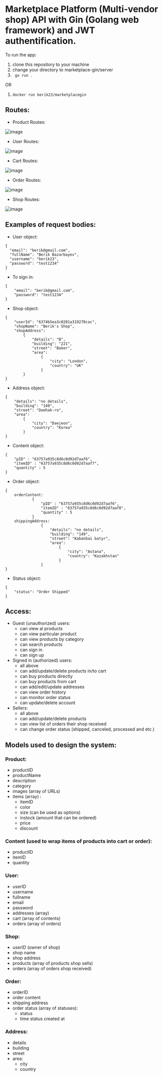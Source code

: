 # Marketplace Platform (Multi-vendor shop) API with Gin (Golang web framework) and JWT authentification.

To run the app: 

1. clone this repository to your machine
2. change your directory to marketplace-gin/server
3. ``` go run .```

OR 

1. ```docker run berik23/marketplacegin```

## Routes:

  - Product Routes:
  
 ![image](https://user-images.githubusercontent.com/85312257/202837394-11b609eb-f5fb-42c9-8570-5b7859616d5a.png)

  - User Routes:
 
 ![image](https://user-images.githubusercontent.com/85312257/202837435-c51eec39-c29e-45fb-b25e-c3520241c600.png)

  - Cart Routes:
  
 ![image](https://user-images.githubusercontent.com/85312257/202837457-a8ff0715-9b4a-4698-a5c4-01c0a7bdb692.png)

  - Order Routes:
  
 ![image](https://user-images.githubusercontent.com/85312257/202837481-476a03a8-b017-4620-bafe-a9041eb1d1c8.png)

  - Shop Routes:
  
 ![image](https://user-images.githubusercontent.com/85312257/202837501-64e6afc4-2134-4474-91c9-6d8d1a63760a.png)


## Examples of request bodies:

  - User object:
  ```
{
    "email": "berik@gmail.com",
    "fullName": "Berik Bazarbayev",
    "username": "berik23",
    "password": "test1234"
}
```

  - To sign in:
```
{
    "email": "berik@gmail.com",
    "password": "test1234"
}
```

  - Shop object:
```
{
    "userId": "6374b5ea3c0201a319270cac",
    "shopName": "Berik's Shop",
    "shopAddress":
        {
            "details": "B",
            "building": "221",
            "street": "Baker",
            "area":
                {
                    "city": "London",
                    "country": "UK"
                }
        }
}
```

  - Address object:
```
{
    "details": "no details",
    "building": "149",
    "street": "Daehak-ro",
    "area":
        {
            "city": "Daejeon",
            "country": "Korea"
        }
}
```

  - Content object:
```
{
    "pID" : "63757a935c8d6c0d92d7aaf6",
    "itemID" : "63757a935c8d6c0d92d7aaf7",
    "quantity" : 5
}
```

  - Order object: 
```
{
    orderContent: 
            {
                "pID" : "63757a935c8d6c0d92d7aaf6",
                "itemID" : "63757a935c8d6c0d92d7aaf8",
                "quantity" : 5
            }
    shippingAddress: 
                {
                    "details": "no details",
                    "building": "149",
                    "street": "Kabanbai batyr",
                    "area":
                        {
                            "city": "Astana",
                            "country": "Kazakhstan"
                        }
                }
}
```

  - Status object:
```
{
    "status": "Order Shipped"
}
```
    
## Access:

- Guest (unauthorized) users:
  - can view al products
  - can view particular product
  - can view products by category
  - can search products
  - can sign in
  - can sign up
- Signed in (authorized) users:
  - all above
  - can add/update/delete products in/to cart
  - can buy products directly
  - can buy products from cart
  - can add/edit/update addresses
  - can view order history
  - can monitor order status
  - can update/delete account
- Sellers:
  - all above
  - can add/update/delete products
  - can view list of orders their shop received
  - can change order status (shipped, canceled, processed and etc.)

## Models used to design the system:

### Product:
  - productID
  - productName
  - description
  - category
  - images (array of URLs)
  - items (array) :
    - itemID
    - color
    - size (can be used as options)
    - instock (amount that can be ordered)
    - price
    - discount

### Content (used to wrap items of products into cart or order):
  - productID
  - itemID
  - quantity

### User:
  - userID
  - username
  - fullname
  - email
  - password
  - addresses (array)
  - cart (array of contents)
  - orders (array of orders)
 
### Shop:
  - userID (owner of shop)
  - shop name
  - shop address
  - products (array of products shop sells)
  - orders (array of orders shop received)
 
 ### Order:
  - orderID
  - order content
  - shipping address
  - order status (array of statuses):
    - status
    - time status created at

### Address:
  - details
  - building
  - street
  - area:
    - city
    - country
